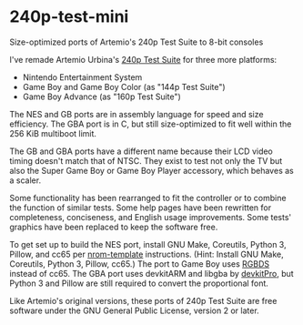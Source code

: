 # 240p-test-mini
Size-optimized ports of Artemio's 240p Test Suite to 8-bit consoles

I've remade Artemio Urbina's [240p Test Suite] for three more
platforms:

- Nintendo Entertainment System
- Game Boy and Game Boy Color (as "144p Test Suite")
- Game Boy Advance (as "160p Test Suite")

The NES and GB ports are in assembly language for speed and size
efficiency.  The GBA port is in C, but still size-optimized to fit
well within the 256 KiB multiboot limit.

The GB and GBA ports have a different name because their LCD video
timing doesn't match that of NTSC.  They exist to test not only the
TV but also the Super Game Boy or Game Boy Player accessory, which
behaves as a scaler.

Some functionality has been rearranged to fit the controller or
to combine the function of similar tests.  Some help pages have
been rewritten for completeness, conciseness, and English usage
improvements.  Some tests' graphics have been replaced to keep
the software free.

To get set up to build the NES port, install GNU Make, Coreutils,
Python 3, Pillow, and cc65 per [nrom-template] instructions.
(Hint: Install GNU Make, Coreutils, Python 3, Pillow, cc65.)
The port to Game Boy uses [RGBDS] instead of cc65.  The GBA port
uses devkitARM and libgba by [devkitPro], but Python 3 and Pillow
are still required to convert the proportional font.

Like Artemio's original versions, these ports of 240p Test Suite are free
software under the GNU General Public License, version 2 or later.

[240p Test Suite]: https://github.com/ArtemioUrbina/240pTestSuite
[nrom-template]: https://github.com/pinobatch/nrom-template
[RGBDS]: https://github.com/rednex/rgbds
[devkitPro]: https://devkitpro.org/wiki/Getting_Started